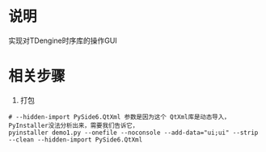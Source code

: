 # 说明
实现对TDengine时序库的操作GUI

# 相关步骤
1. 打包
```shell
# --hidden-import PySide6.QtXml 参数是因为这个 QtXml库是动态导入，PyInstaller没法分析出来，需要我们告诉它，
pyinstaller demo1.py --onefile --noconsole --add-data="ui;ui" --strip --clean --hidden-import PySide6.QtXml
```